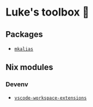 # Luke's toolbox 🧰

## Packages

- [`mkalias`](./packages/mkalias/)

## Nix modules

### Devenv

- [`vscode-workspace-extensions`](./modules/devenv/vscode-workspace-extensions)
